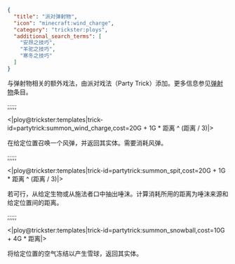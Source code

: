 ```json
{
  "title": "派对弹射物",
  "icon": "minecraft:wind_charge",
  "category": "trickster:ploys",
  "additional_search_terms": [
    "安昂之技巧",
    "羊驼之技巧",
    "寒冬之技巧"
  ]
}
```

与弹射物相关的额外戏法，由派对戏法（Party Trick）添加。更多信息参见[弹射物](^trickster:ploys/projectile)条目。

;;;;;

<|ploy@trickster:templates|trick-id=partytrick:summon_wind_charge,cost=20G + 1G * 距离 ^ (距离 / 3)|>

在给定位置召唤一个风弹，并返回其实体。需要消耗风弹。

;;;;;

<|ploy@trickster:templates|trick-id=partytrick:summon_spit,cost=20G + 1G * 距离 ^ (距离 / 3)|>

若可行，从给定生物或从施法者口中抽出唾沫。计算消耗所用的距离为唾沫来源和给定位置间的距离。

;;;;;

<|ploy@trickster:templates|trick-id=partytrick:summon_snowball,cost=10G + 4G * 距离|>

将给定位置的空气冻结以产生雪球，返回其实体。

